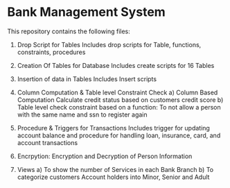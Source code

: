 # Bank Management System

This repository contains the following files:
1) Drop Script for Tables
Includes drop scripts for Table, functions, constraints, procedures

2) Creation Of Tables for Database
Includes create scripts for 16 Tables

3) Insertion of data in Tables
Includes Insert scripts

4) Column Computation & Table level Constraint Check
a) Column Based Computation
      Calculate credit status based on customers credit score
b) Table level check constraint based on a function:
	To not allow a person with the same name and ssn to register again

5) Procedure & Triggers for Transactions
Includes trigger for updating account balance and procedure for handling loan, insurance, card, and account transactions

6) Encrpytion:
Encryption and Decryption of Person Information

7) Views
a) To show the number of Services in each Bank Branch
b) To categorize customers Account holders into Minor, Senior and Adult